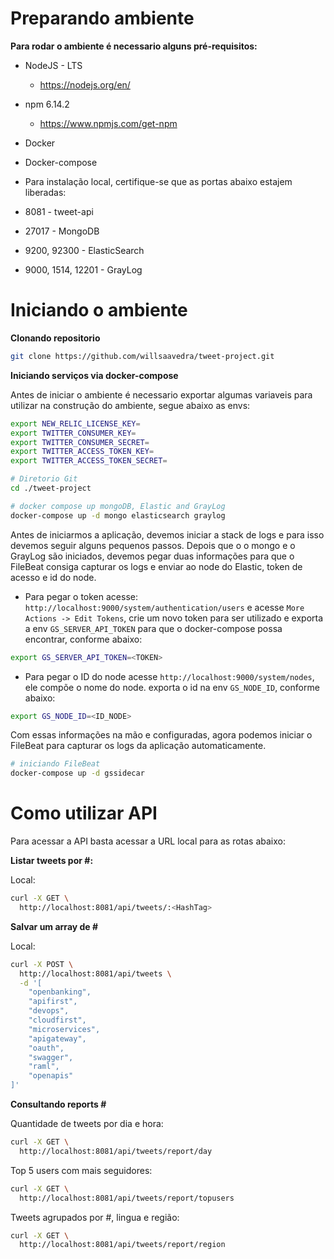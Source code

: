 # Preparando ambiente

**Para rodar o ambiente é necessario alguns pré-requisitos:**

* NodeJS - LTS
  * https://nodejs.org/en/
* npm 6.14.2
  * https://www.npmjs.com/get-npm
* Docker
* Docker-compose

* Para instalação local, certifique-se que as portas abaixo estajem liberadas:

* 8081 - tweet-api
* 27017 - MongoDB
* 9200, 92300 - ElasticSearch
* 9000, 1514, 12201 - GrayLog

# Iniciando o ambiente 

**Clonando repositorio**

```bash
git clone https://github.com/willsaavedra/tweet-project.git
```

**Iniciando serviços via docker-compose**

Antes de iniciar o ambiente é necessario exportar algumas variaveis para utilizar na construção do ambiente, segue abaixo as envs:

```bash
export NEW_RELIC_LICENSE_KEY=
export TWITTER_CONSUMER_KEY=
export TWITTER_CONSUMER_SECRET=
export TWITTER_ACCESS_TOKEN_KEY=
export TWITTER_ACCESS_TOKEN_SECRET=
```

```bash
# Diretorio Git
cd ./tweet-project

# docker compose up mongoDB, Elastic and GrayLog
docker-compose up -d mongo elasticsearch graylog
```

Antes de iniciarmos a aplicação, devemos iniciar a stack de logs e para isso devemos seguir alguns pequenos passos. Depois que o o mongo e o GrayLog são iniciados, devemos pegar duas informações para que o FileBeat consiga capturar os logs e enviar ao node do Elastic, token de acesso e id do node.

* Para pegar o token acesse: ```http://localhost:9000/system/authentication/users``` e acesse ```More Actions -> Edit Tokens```, crie um novo token para ser utilizado e exporta a env ```GS_SERVER_API_TOKEN``` para que o docker-compose possa encontrar, conforme abaixo:

```bash
export GS_SERVER_API_TOKEN=<TOKEN>
```
* Para pegar o ID do node acesse ```http://localhost:9000/system/nodes```, ele compõe o nome do node. exporta o id na env ```GS_NODE_ID```, conforme abaixo:


```bash
export GS_NODE_ID=<ID_NODE>
```

Com essas informações na mão e configuradas, agora podemos iniciar o FileBeat para capturar os logs da aplicação automaticamente.

```bash
# iniciando FileBeat
docker-compose up -d gssidecar
```


# Como utilizar API

Para acessar a API basta acessar a URL local para as rotas abaixo:

**Listar tweets por #:**

Local:

```bash
curl -X GET \
  http://localhost:8081/api/tweets/:<HashTag> 
```

**Salvar um array de #**

Local:

```bash
curl -X POST \
  http://localhost:8081/api/tweets \
  -d '[
	"openbanking",
	"apifirst", 
	"devops",
	"cloudfirst", 
	"microservices",
	"apigateway",
	"oauth", 
	"swagger", 
	"raml", 
	"openapis"
]'
```

**Consultando reports #**

Quantidade de tweets por dia e hora:

```bash
curl -X GET \
  http://localhost:8081/api/tweets/report/day
```

Top 5 users com mais seguidores:
```bash
curl -X GET \
  http://localhost:8081/api/tweets/report/topusers
```
Tweets agrupados por #, lingua e região:
```bash
curl -X GET \
  http://localhost:8081/api/tweets/report/region
```